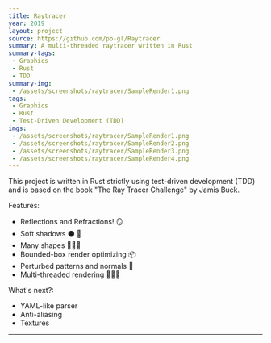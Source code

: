 ```yaml
---
title: Raytracer
year: 2019
layout: project
source: https://github.com/po-gl/Raytracer
summary: A multi-threaded raytracer written in Rust
summary-tags:
 - Graphics
 - Rust
 - TDD
summary-img:
 - /assets/screenshots/raytracer/SampleRender1.png
tags:
 - Graphics
 - Rust
 - Test-Driven Development (TDD)
imgs:
 - /assets/screenshots/raytracer/SampleRender1.png
 - /assets/screenshots/raytracer/SampleRender2.png
 - /assets/screenshots/raytracer/SampleRender3.png
 - /assets/screenshots/raytracer/SampleRender4.png
---
```


This project is written in Rust strictly using test-driven development (TDD) and is based on the book "The Ray Tracer Challenge" by Jamis Buck.

Features:
- Reflections and Refractions! 🪞
- Soft shadows ⚫ 🔦
- Many shapes 🔵🔶🔺
- Bounded-box render optimizing 📦
- Perturbed patterns and normals 🌊
- Multi-threaded rendering 🧶🧶🧶

What's next?:
- YAML-like parser
- Anti-aliasing
- Textures

---
